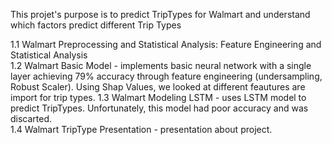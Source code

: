 This projet's purpose is to predict TripTypes for Walmart and understand which factors predict different Trip Types 

1.1 Walmart Preprocessing and Statistical Analysis: Feature Engineering and Statistical Analysis <br>
1.2 Walmart Basic Model - implements basic neural network with a single layer achieving 79% accuracy through feature engineering (undersampling, Robust Scaler). Using Shap Values, we looked at different feautures are import for trip types.
1.3 Walmart Modeling LSTM - uses LSTM model to predict TripTypes. Unfortunately, this model had poor accuracy and was discarted. <br>
1.4 Walmart TripType Presentation - presentation about project.


